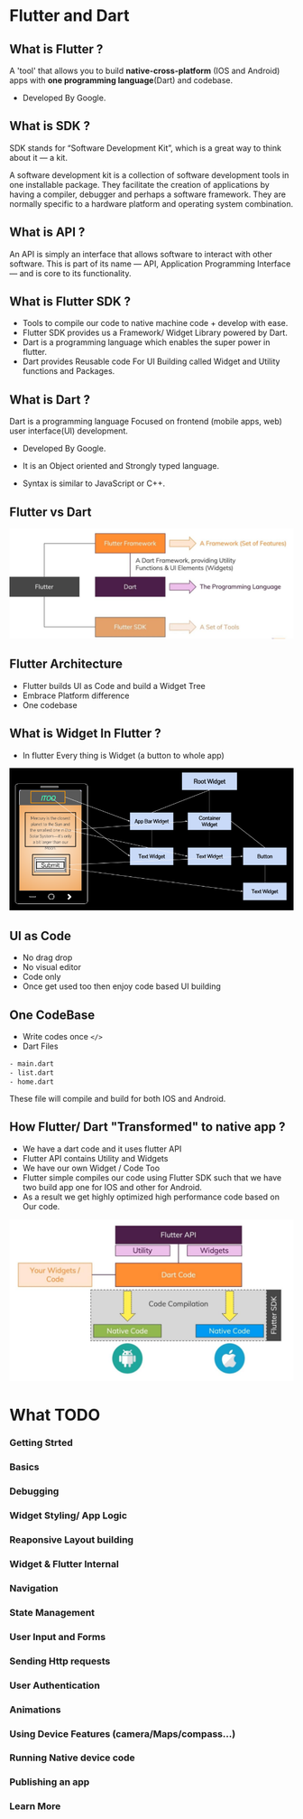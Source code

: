 # Flutter and Dart

## What is Flutter ?

A 'tool' that allows you to build **native-cross-platform** (IOS and Android) apps with
**one programming language**(Dart) and codebase.

- Developed By Google.

## What is SDK ?

SDK stands for “Software Development Kit”, which is a great way to think about it — a kit.

A software development kit is a collection of software development tools in one installable package.
They facilitate the creation of applications by having a compiler,
debugger and perhaps a software framework.
They are normally specific to a hardware platform and operating system combination.

## What is API ?

An API is simply an interface that allows software to interact with other software.
This is part of its name — API, Application Programming Interface — and is core to its functionality.

## What is Flutter SDK ?

- Tools to compile our code to native machine code + develop with ease.
- Flutter SDK provides us a Framework/ Widget Library powered by Dart.
- Dart is a programming language which enables the super power in flutter.
- Dart provides Reusable code For UI Building called Widget and Utility functions and Packages.

## What is Dart ?

Dart is a programming language Focused on frontend (mobile apps, web) user interface(UI) development.

- Developed By Google.

- It is an Object oriented and Strongly typed language.
- Syntax is similar to JavaScript or C++.

## Flutter vs Dart

![over-All](./Images/tools.jpeg)

## Flutter Architecture

- Flutter builds UI as Code and build a Widget Tree
- Embrace Platform difference
- One codebase

## What is Widget In Flutter ?

- In flutter Every thing is Widget (a button to whole app)

![Widget-tree](./Images/widget-tree.png)

## UI as Code

- No drag drop
- No visual editor
- Code only
- Once get used too then enjoy code based UI building

## One CodeBase

- Write codes once
  `</>`
- Dart Files

```
- main.dart
- list.dart
- home.dart
```

These file will compile and build for both IOS and Android.

## How Flutter/ Dart "Transformed" to native app ?

- We have a dart code and it uses flutter API
- Flutter API contains Utility and Widgets
- We have our own Widget / Code Too
- Flutter simple compiles our code using
  Flutter SDK such that we have two build app one for IOS and other for Android.
- As a result we get highly optimized high performance code based on Our code.

![build-process](./Images/flutter2.jpeg)

# What TODO

### Getting Strted

### Basics

### Debugging

### Widget Styling/ App Logic

### Reaponsive Layout building

### Widget & Flutter Internal

### Navigation

### State Management

### User Input and Forms

### Sending Http requests

### User Authentication

### Animations

### Using Device Features (camera/Maps/compass...)

### Running Native device code

### Publishing an app

### Learn More
